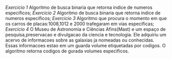 *Exercicio 1*
Algoritmo de busca binaria que retorna indice de numeros especificos;
*Exercicio 2*
Algoritmo de busca binaria que retorna indice de numeros especificos;
*Exercicio 3*
Algoritmo que procura o momento em que os carros de placas:1008,1012 e 2000 trafegaram em vias especificas;
*Exercicio 4*
O Museu de Astronomia e Ciências Afins(Mast) e um espaço de pesquisa,preservacao e divulgacao da ciencia e tecnologia. 
Ele adquiriu um acervo de informacoes sobre as galaxias ja nomeadas ou conhecidas.
Essas informacoes estao em um guarda volume etiquetadas por codigos. O algoritmo retorna codigos de gurada volumes especificos.
